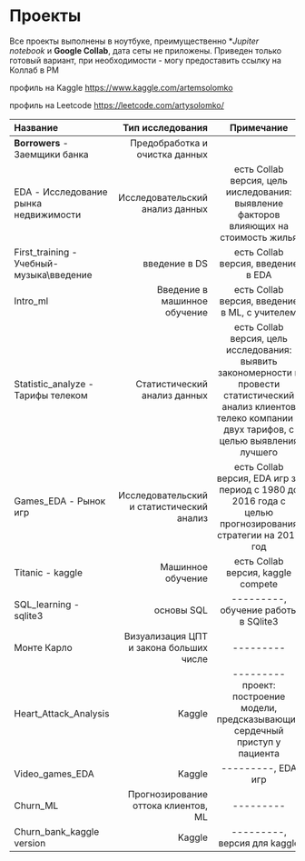 # Проекты


Все проекты выполнены в ноутбуке, преимущественно **Jupiter notebook* и **Google Collab**, дата сеты не приложены. 
Приведен только готовый вариант, при необходимости - могу предоставить ссылку на Коллаб в PM

профиль на Kaggle
https://www.kaggle.com/artemsolomko

профиль на Leetcode
https://leetcode.com/artysolomko/



| **Название** | **Тип исследования** | **Примечание** |
| :-------------------- | ---------------------: |:---------------------------:|
| **Borrowers** - Заемщики банка| Предобработка и очистка данных | | есть Collab версия, цель исследования: формирование портрета идеального заемщика|
| EDA - Исследование рынка недвижимости | Исследовательский анализ данных | есть Collab версия, цель ииследования: выявление факторов влияющих на стоимость жилья|
| First_training - Учебный-музыка\введение| введение в DS | есть Collab версия, введение в EDA|
| Intro_ml | Введение в машинное обучение| есть Collab версия, введение в ML, с учителем|
| Statistic_analyze - Тарифы телеком | Статистический анализ данных| есть Collab версия, цель исследования: выявить закономерности и провести статистический анализ клиентов телеко компании и двух тарифов, с целью выявления лучшего|
| Games_EDA - Рынок игр | Исследовательский и статистический анализ| есть Collab версия, EDA игр за период с 1980 до 2016 года с целью прогнозирования стратегии на 2017 год|
| Titanic - kaggle | Машинное обучение| есть Collab версия, kaggle compete|
| SQL_learning - sqlite3 | основы SQL| ---------, обучение работы в SQlite3|
| Монте Карло| Визуализация ЦПТ и закона больших числе| ---------|
| Heart_Attack_Analysis| Kaggle| --------- проект: построение модели, предсказывающий сердечный приступ у пациента|
| Video_games_EDA| Kaggle| ---------, EDA игр|
| Churn_ML|Прогнозирование оттока клиентов, ML| ---------|есть Collab версия: цель - построение модели, с целью предсказания оттока клиентов|
| Churn_bank_kaggle version|Kaggle| ---------, версия для kaggle||





